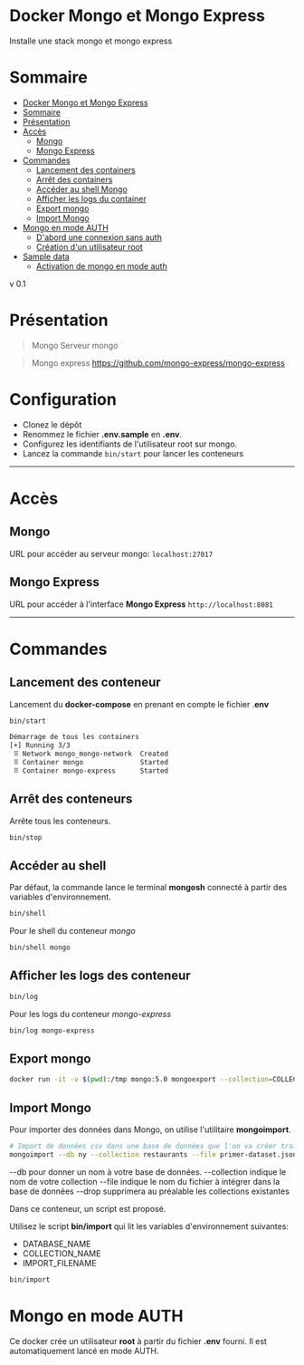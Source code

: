# Docker Mongo et Mongo Express

Installe une stack mongo et mongo express

# Sommaire

<!-- TOC -->
* [Docker Mongo et Mongo Express](#docker-mongo-et-mongo-express)
* [Sommaire](#sommaire)
* [Présentation](#prsentation)
* [Accès](#accs)
  * [Mongo](#mongo)
  * [Mongo Express](#mongo-express)
* [Commandes](#commandes)
  * [Lancement des containers](#lancement-des-containers)
  * [Arrêt des containers](#arrt-des-containers)
  * [Accéder au shell Mongo](#accder-au-shell-mongo)
  * [Afficher les logs du container](#afficher-les-logs-du-container)
  * [Export mongo](#export-mongo)
  * [Import Mongo](#import-mongo)
* [Mongo en mode AUTH](#mongo-en-mode-auth)
  * [D'abord une connexion sans auth](#dabord-une-connexion-sans-auth)
  * [Création d'un utilisateur root](#cration-dun-utilisateur-root)
* [Sample data](#sample-data)
  * [Activation de mongo en mode auth](#activation-de-mongo-en-mode-auth)
<!-- TOC -->

v 0.1

# Présentation

> Mongo
Serveur mongo

> Mongo express
https://github.com/mongo-express/mongo-express

# Configuration

- Clonez le dépôt
- Renommez le fichier **.env.sample** en **.env**.
- Configurez les identifiants de l'utilisateur root sur mongo.
- Lancez la commande `bin/start` pour lancer les conteneurs

***

# Accès

## Mongo

URL pour accéder au serveur mongo:
`localhost:27017`

## Mongo Express

URL pour accéder à l'interface **Mongo Express**
`http://localhost:8081`

***

# Commandes

## Lancement des conteneur

Lancement du **docker-compose** en prenant en compte le fichier .**env**

```bash
bin/start

Démarrage de tous les containers
[+] Running 3/3
 ⠿ Network mongo_mongo-network  Created                                                                                                   0.1s
 ⠿ Container mongo              Started                                                                                                   2.1s
 ⠿ Container mongo-express      Started                                                                                                   1.9s
```

## Arrêt des conteneurs

Arrête tous les conteneurs.
```bash
bin/stop
```

## Accéder au shell

Par défaut, la commande lance le terminal **mongosh** connecté à partir des variables d'environnement.

```bash
bin/shell
```

Pour le shell du conteneur *mongo*

```bash
bin/shell mongo
```

## Afficher les logs des conteneur

```bash
bin/log
```

Pour les logs du conteneur *mongo-express*

```bash
bin/log mongo-express
```

## Export mongo

```bash
docker run -it -v $(pwd):/tmp mongo:5.0 mongoexport --collection=COLLECTION --out=/tmp/COLLECTION.json "mongo+srv://username:password@clusterURL/database"
```

## Import Mongo

Pour importer des données dans Mongo, on utilise l'utilitaire **mongoimport**.

```bash
# Import de données csv dans une base de données que l'on va créer train
mongoimport --db ny --collection restaurants --file primer-dataset.json --drop
```
--db pour donner un nom à votre base de données.
--collection indique le nom de votre collection
--file indique le nom du fichier à intégrer dans la base de données
--drop supprimera au préalable les collections existantes

Dans ce conteneur, un script est proposé.

Utilisez le script **bin/import** qui lit les variables d'environnement suivantes:
- DATABASE_NAME
- COLLECTION_NAME
- IMPORT_FILENAME
```bash
bin/import
```

# Mongo en mode AUTH

Ce docker crée un utilisateur **root** à partir du fichier **.env** fourni.
Il est automatiquement lancé en mode AUTH.